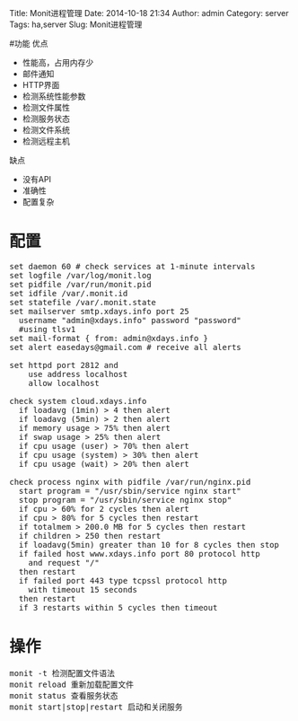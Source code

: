 Title: Monit进程管理
Date: 2014-10-18 21:34
Author: admin
Category: server
Tags: ha,server
Slug: Monit进程管理
 
#功能
优点

* 性能高，占用内存少
* 邮件通知
* HTTP界面
* 检测系统性能参数
* 检测文件属性
* 检测服务状态
* 检测文件系统
* 检测远程主机

缺点

* 没有API
* 准确性
* 配置复杂

# 配置
<pre>
set daemon 60 # check services at 1-minute intervals 
set logfile /var/log/monit.log 
set pidfile /var/run/monit.pid 
set idfile /var/.monit.id 
set statefile /var/.monit.state 
set mailserver smtp.xdays.info port 25 
  username "admin@xdays.info" password "password" 
  #using tlsv1 
set mail-format { from: admin@xdays.info } 
set alert easedays@gmail.com # receive all alerts

set httpd port 2812 and
    use address localhost
    allow localhost

check system cloud.xdays.info 
  if loadavg (1min) > 4 then alert 
  if loadavg (5min) > 2 then alert 
  if memory usage > 75% then alert 
  if swap usage > 25% then alert 
  if cpu usage (user) > 70% then alert 
  if cpu usage (system) > 30% then alert 
  if cpu usage (wait) > 20% then alert 

check process nginx with pidfile /var/run/nginx.pid 
  start program = "/usr/sbin/service nginx start" 
  stop program = "/usr/sbin/service nginx stop" 
  if cpu > 60% for 2 cycles then alert 
  if cpu > 80% for 5 cycles then restart 
  if totalmem > 200.0 MB for 5 cycles then restart 
  if children > 250 then restart 
  if loadavg(5min) greater than 10 for 8 cycles then stop 
  if failed host www.xdays.info port 80 protocol http 
    and request "/" 
  then restart 
  if failed port 443 type tcpssl protocol http 
    with timeout 15 seconds 
  then restart 
  if 3 restarts within 5 cycles then timeout
</pre>

# 操作
<pre>
monit -t 检测配置文件语法
monit reload 重新加载配置文件
monit status 查看服务状态
monit start|stop|restart 启动和关闭服务
</pre> 
